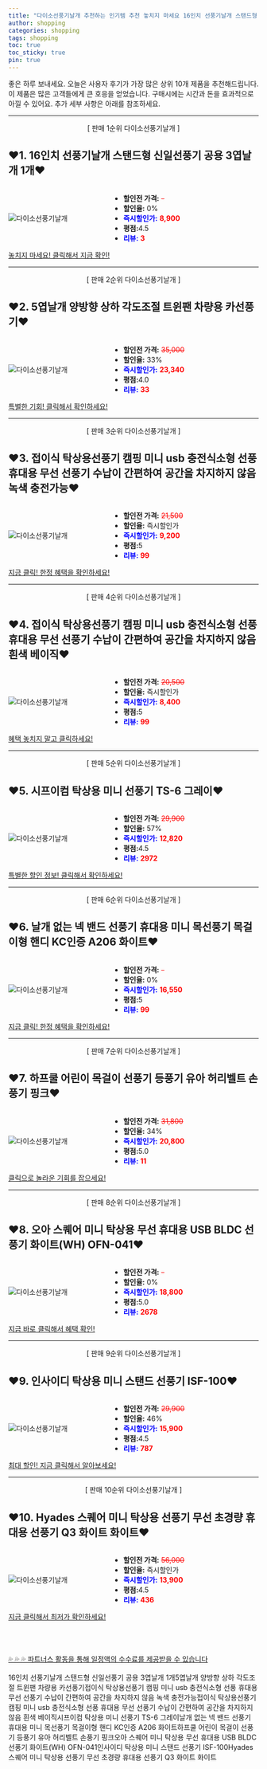 ```yaml
---
title: "다이소선풍기날개 추천하는 인기템 추천 놓치지 마세요 16인치 선풍기날개 스탠드형 신일선풍기 공용"
author: shopping
categories: shopping
tags: shopping
toc: true
toc_sticky: true
pin: true
---
```

좋은 하루 보내세요. 오늘은 사용자 후기가 가장 많은 상위 10개 제품을 추천해드립니다. 이 제품은 많은 고객들에게 큰 호응을 얻었습니다. 구매시에는 시간과 돈을 효과적으로 아낄 수 있어요. 추가 세부 사항은 아래를 참조하세요.

---
<p class="toplist" style="margin: 0 auto; display: block; width: fit-content;">[ 판매 1순위 다이소선풍기날개 ]</p>

<h2><strong>❤️1. 16인치 선풍기날개 스탠드형 신일선풍기 공용 3엽날개 1개❤️</strong></h2>

<div style="display: flex; align-items: center;">
    <div style="flex: 0.4;">
        <img src="https://thumbnail9.coupangcdn.com/thumbnails/remote/230x230ex/image/vendor_inventory/e269/43d7d328b59cf96defff9a434a515d5f733241fe907a64ecf0a9606886ce.jpg" alt="다이소선풍기날개" style="max-width: 100%;">
    </div>
    <div style="flex: 0.6; margin-left: 10px;">
        <ul>
            <li><strong>할인전 가격:</strong> <del style="color: red;">-</del></li>
            <li><strong>할인율:</strong> 0%</li>
            <li><span style='color:blue'><strong>즉시할인가:</strong></span> <span style='color:red'><strong>8,900</strong></span></li>
            <li><strong>평점:</strong>4.5</li>
            <li><span style='color:blue'><strong>리뷰:</strong></span> <span style='color:red'><strong>3</strong></span></li>
        </ul>
    </div>
</div>
<div class="center">
    <a href="https://William4Davisa.github.io?lptag=AF9450613&subid=githubio&pageKey=5883948909&traceid=V0-153&itemId=10327454655&vendorItemId=77609689644" class="myButton">
        놓치지 마세요! 클릭해서 지금 확인!
    </a>
</div>


---
<p class="toplist" style="margin: 0 auto; display: block; width: fit-content;">[ 판매 2순위 다이소선풍기날개 ]</p>

<h2><strong>❤️2. 5엽날개 양방향 상하 각도조절 트윈팬 차량용 카선풍기❤️</strong></h2>

<div style="display: flex; align-items: center;">
    <div style="flex: 0.4;">
        <img src="https://thumbnail8.coupangcdn.com/thumbnails/remote/230x230ex/image/vendor_inventory/1ba5/ff4c6db51c39390971f456803a8020de9229f664be4bd4c994fa6d7a524a.JPG" alt="다이소선풍기날개" style="max-width: 100%;">
    </div>
    <div style="flex: 0.6; margin-left: 10px;">
        <ul>
            <li><strong>할인전 가격:</strong> <del style="color: red;">35,000</del></li>
            <li><strong>할인율:</strong> 33%</li>
            <li><span style='color:blue'><strong>즉시할인가:</strong></span> <span style='color:red'><strong>23,340</strong></span></li>
            <li><strong>평점:</strong>4.0</li>
            <li><span style='color:blue'><strong>리뷰:</strong></span> <span style='color:red'><strong>33</strong></span></li>
        </ul>
    </div>
</div>
<div class="center">
    <a href="https://William4Davisa.github.io?lptag=AF9450613&subid=githubio&pageKey=6308363763&traceid=V0-153&itemId=13080289800&vendorItemId=81985886240" class="myButton">
        특별한 기회! 클릭해서 확인하세요!
    </a>
</div>


---
<p class="toplist" style="margin: 0 auto; display: block; width: fit-content;">[ 판매 3순위 다이소선풍기날개 ]</p>

<h2><strong>❤️3. 접이식 탁상용선풍기 캠핑 미니 usb 충전식소형 선풍 휴대용 무선 선풍기 수납이 간편하여 공간을 차지하지 않음 녹색 충전가능❤️</strong></h2>

<div style="display: flex; align-items: center;">
    <div style="flex: 0.4;">
        <img src="https://thumbnail9.coupangcdn.com/thumbnails/remote/230x230ex/image/vendor_inventory/638c/4ef8c8438b3e3292b0cb64c798eba5e4828c97fb0ba7fb8da39be16aa8aa.jpg" alt="다이소선풍기날개" style="max-width: 100%;">
    </div>
    <div style="flex: 0.6; margin-left: 10px;">
        <ul>
            <li><strong>할인전 가격:</strong> <del style="color: red;">21,500</del></li>
            <li><strong>할인율:</strong> 즉시할인가</li>
            <li><span style='color:blue'><strong>즉시할인가:</strong></span> <span style='color:red'><strong>9,200</strong></span></li>
            <li><strong>평점:</strong>5</li>
            <li><span style='color:blue'><strong>리뷰:</strong></span> <span style='color:red'><strong>99</strong></span></li>
        </ul>
    </div>
</div>
<div class="center">
    <a href="https://William4Davisa.github.io?lptag=AF9450613&subid=githubio&pageKey=8210019649&traceid=V0-153&itemId=23561470924&vendorItemId=90587449469" class="myButton">
        지금 클릭! 한정 혜택을 확인하세요!
    </a>
</div>


---
<p class="toplist" style="margin: 0 auto; display: block; width: fit-content;">[ 판매 4순위 다이소선풍기날개 ]</p>

<h2><strong>❤️4. 접이식 탁상용선풍기 캠핑 미니 usb 충전식소형 선풍 휴대용 무선 선풍기 수납이 간편하여 공간을 차지하지 않음 흰색 베이직❤️</strong></h2>

<div style="display: flex; align-items: center;">
    <div style="flex: 0.4;">
        <img src="https://thumbnail8.coupangcdn.com/thumbnails/remote/230x230ex/image/vendor_inventory/e3f0/480edd01143f551c4912b5157ab8e6892e76aa9902971db0d146d5163849.jpg" alt="다이소선풍기날개" style="max-width: 100%;">
    </div>
    <div style="flex: 0.6; margin-left: 10px;">
        <ul>
            <li><strong>할인전 가격:</strong> <del style="color: red;">20,500</del></li>
            <li><strong>할인율:</strong> 즉시할인가</li>
            <li><span style='color:blue'><strong>즉시할인가:</strong></span> <span style='color:red'><strong>8,400</strong></span></li>
            <li><strong>평점:</strong>5</li>
            <li><span style='color:blue'><strong>리뷰:</strong></span> <span style='color:red'><strong>99</strong></span></li>
        </ul>
    </div>
</div>
<div class="center">
    <a href="https://William4Davisa.github.io?lptag=AF9450613&subid=githubio&pageKey=8210019649&traceid=V0-153&itemId=23561470921&vendorItemId=90587449446" class="myButton">
        혜택 놓치지 말고 클릭하세요!
    </a>
</div>


---
<p class="toplist" style="margin: 0 auto; display: block; width: fit-content;">[ 판매 5순위 다이소선풍기날개 ]</p>

<h2><strong>❤️5. 시프이컴 탁상용 미니 선풍기 TS-6 그레이❤️</strong></h2>

<div style="display: flex; align-items: center;">
    <div style="flex: 0.4;">
        <img src="https://thumbnail9.coupangcdn.com/thumbnails/remote/230x230ex/image/retail/images/1603784114817915-e13ab6d1-7d31-4868-9220-b506496aa532.jpg" alt="다이소선풍기날개" style="max-width: 100%;">
    </div>
    <div style="flex: 0.6; margin-left: 10px;">
        <ul>
            <li><strong>할인전 가격:</strong> <del style="color: red;">29,900</del></li>
            <li><strong>할인율:</strong> 57%</li>
            <li><span style='color:blue'><strong>즉시할인가:</strong></span> <span style='color:red'><strong>12,820</strong></span></li>
            <li><strong>평점:</strong>4.5</li>
            <li><span style='color:blue'><strong>리뷰:</strong></span> <span style='color:red'><strong>2972</strong></span></li>
        </ul>
    </div>
</div>
<div class="center">
    <a href="https://William4Davisa.github.io?lptag=AF9450613&subid=githubio&pageKey=5258115366&traceid=V0-153&itemId=7464089321&vendorItemId=74754940666" class="myButton">
        특별한 할인 정보! 클릭해서 확인하세요!
    </a>
</div>


---
<p class="toplist" style="margin: 0 auto; display: block; width: fit-content;">[ 판매 6순위 다이소선풍기날개 ]</p>

<h2><strong>❤️6. 날개 없는 넥 밴드 선풍기 휴대용 미니 목선풍기 목걸이형 핸디 KC인증 A206 화이트❤️</strong></h2>

<div style="display: flex; align-items: center;">
    <div style="flex: 0.4;">
        <img src="https://thumbnail6.coupangcdn.com/thumbnails/remote/230x230ex/image/vendor_inventory/cd5a/947d6a293d34d97dd2294ead0221bef08aa18f9bc3190205d28539869d6f.JPG" alt="다이소선풍기날개" style="max-width: 100%;">
    </div>
    <div style="flex: 0.6; margin-left: 10px;">
        <ul>
            <li><strong>할인전 가격:</strong> <del style="color: red;">-</del></li>
            <li><strong>할인율:</strong> 0%</li>
            <li><span style='color:blue'><strong>즉시할인가:</strong></span> <span style='color:red'><strong>16,550</strong></span></li>
            <li><strong>평점:</strong>5</li>
            <li><span style='color:blue'><strong>리뷰:</strong></span> <span style='color:red'><strong>99</strong></span></li>
        </ul>
    </div>
</div>
<div class="center">
    <a href="https://William4Davisa.github.io?lptag=AF9450613&subid=githubio&pageKey=6468499027&traceid=V0-153&itemId=14109094956&vendorItemId=85567589119" class="myButton">
        지금 클릭! 한정 혜택을 확인하세요!
    </a>
</div>


---
<p class="toplist" style="margin: 0 auto; display: block; width: fit-content;">[ 판매 7순위 다이소선풍기날개 ]</p>

<h2><strong>❤️7. 하프쿨 어린이 목걸이 선풍기 등풍기 유아 허리벨트 손풍기 핑크❤️</strong></h2>

<div style="display: flex; align-items: center;">
    <div style="flex: 0.4;">
        <img src="https://thumbnail8.coupangcdn.com/thumbnails/remote/230x230ex/image/vendor_inventory/8bbb/d412019fe9437185aedaf4ded98246d6ef220c793ab307478b9ba62a139c.JPG" alt="다이소선풍기날개" style="max-width: 100%;">
    </div>
    <div style="flex: 0.6; margin-left: 10px;">
        <ul>
            <li><strong>할인전 가격:</strong> <del style="color: red;">31,800</del></li>
            <li><strong>할인율:</strong> 34%</li>
            <li><span style='color:blue'><strong>즉시할인가:</strong></span> <span style='color:red'><strong>20,800</strong></span></li>
            <li><strong>평점:</strong>5.0</li>
            <li><span style='color:blue'><strong>리뷰:</strong></span> <span style='color:red'><strong>11</strong></span></li>
        </ul>
    </div>
</div>
<div class="center">
    <a href="https://William4Davisa.github.io?lptag=AF9450613&subid=githubio&pageKey=8193181182&traceid=V0-153&itemId=23686690440&vendorItemId=90711859728" class="myButton">
        클릭으로 놀라운 기회를 잡으세요!
    </a>
</div>


---
<p class="toplist" style="margin: 0 auto; display: block; width: fit-content;">[ 판매 8순위 다이소선풍기날개 ]</p>

<h2><strong>❤️8. 오아 스퀘어 미니 탁상용 무선 휴대용 USB BLDC 선풍기 화이트(WH) OFN-041❤️</strong></h2>

<div style="display: flex; align-items: center;">
    <div style="flex: 0.4;">
        <img src="https://thumbnail8.coupangcdn.com/thumbnails/remote/230x230ex/image/retail/images/2022/03/18/14/8/7c8c3dfd-0070-4304-ae2d-5ab144cebf5f.jpg" alt="다이소선풍기날개" style="max-width: 100%;">
    </div>
    <div style="flex: 0.6; margin-left: 10px;">
        <ul>
            <li><strong>할인전 가격:</strong> <del style="color: red;">-</del></li>
            <li><strong>할인율:</strong> 0%</li>
            <li><span style='color:blue'><strong>즉시할인가:</strong></span> <span style='color:red'><strong>18,800</strong></span></li>
            <li><strong>평점:</strong>5.0</li>
            <li><span style='color:blue'><strong>리뷰:</strong></span> <span style='color:red'><strong>2678</strong></span></li>
        </ul>
    </div>
</div>
<div class="center">
    <a href="https://William4Davisa.github.io?lptag=AF9450613&subid=githubio&pageKey=6402983601&traceid=V0-153&itemId=13698125786&vendorItemId=80949599996" class="myButton">
        지금 바로 클릭해서 혜택 확인!
    </a>
</div>


---
<p class="toplist" style="margin: 0 auto; display: block; width: fit-content;">[ 판매 9순위 다이소선풍기날개 ]</p>

<h2><strong>❤️9. 인사이디 탁상용 미니 스탠드 선풍기 ISF-100❤️</strong></h2>

<div style="display: flex; align-items: center;">
    <div style="flex: 0.4;">
        <img src="https://thumbnail9.coupangcdn.com/thumbnails/remote/230x230ex/image/retail/images/1730757769808160-8e638df3-3f88-4f60-906a-279a67f25d0b.jpg" alt="다이소선풍기날개" style="max-width: 100%;">
    </div>
    <div style="flex: 0.6; margin-left: 10px;">
        <ul>
            <li><strong>할인전 가격:</strong> <del style="color: red;">29,900</del></li>
            <li><strong>할인율:</strong> 46%</li>
            <li><span style='color:blue'><strong>즉시할인가:</strong></span> <span style='color:red'><strong>15,900</strong></span></li>
            <li><strong>평점:</strong>4.5</li>
            <li><span style='color:blue'><strong>리뷰:</strong></span> <span style='color:red'><strong>787</strong></span></li>
        </ul>
    </div>
</div>
<div class="center">
    <a href="https://William4Davisa.github.io?lptag=AF9450613&subid=githubio&pageKey=7319494151&traceid=V0-153&itemId=18769919239&vendorItemId=86702642877" class="myButton">
        최대 할인! 지금 클릭해서 알아보세요!
    </a>
</div>


---
<p class="toplist" style="margin: 0 auto; display: block; width: fit-content;">[ 판매 10순위 다이소선풍기날개 ]</p>

<h2><strong>❤️10. Hyades 스퀘어 미니 탁상용 선풍기 무선 초경량 휴대용 선풍기 Q3 화이트 화이트❤️</strong></h2>

<div style="display: flex; align-items: center;">
    <div style="flex: 0.4;">
        <img src="https://thumbnail8.coupangcdn.com/thumbnails/remote/230x230ex/image/vendor_inventory/92ee/d7dbf600e65c7878aeb58716652007d566499e8c681867eaf28cdbd02685.jpg" alt="다이소선풍기날개" style="max-width: 100%;">
    </div>
    <div style="flex: 0.6; margin-left: 10px;">
        <ul>
            <li><strong>할인전 가격:</strong> <del style="color: red;">56,000</del></li>
            <li><strong>할인율:</strong> 즉시할인가</li>
            <li><span style='color:blue'><strong>즉시할인가:</strong></span> <span style='color:red'><strong>13,900</strong></span></li>
            <li><strong>평점:</strong>4.5</li>
            <li><span style='color:blue'><strong>리뷰:</strong></span> <span style='color:red'><strong>436</strong></span></li>
        </ul>
    </div>
</div>
<div class="center">
    <a href="https://William4Davisa.github.io?lptag=AF9450613&subid=githubio&pageKey=7386259941&traceid=V0-153&itemId=19087233443&vendorItemId=86213750549" class="myButton">
        지금 클릭해서 최저가 확인하세요!
    </a>
</div>

<br><br><br>[💦 💦 💦 파트너스 활동을 통해 일정액의 수수료를 제공받을 수 있습니다](https://link.coupang.com/a/bcpT2c)<br><br>16인치 선풍기날개 스탠드형 신일선풍기 공용 3엽날개 1개5엽날개 양방향 상하 각도조절 트윈팬 차량용 카선풍기접이식 탁상용선풍기 캠핑 미니 usb 충전식소형 선풍 휴대용 무선 선풍기 수납이 간편하여 공간을 차지하지 않음 녹색 충전가능접이식 탁상용선풍기 캠핑 미니 usb 충전식소형 선풍 휴대용 무선 선풍기 수납이 간편하여 공간을 차지하지 않음 흰색 베이직시프이컴 탁상용 미니 선풍기 TS-6 그레이날개 없는 넥 밴드 선풍기 휴대용 미니 목선풍기 목걸이형 핸디 KC인증 A206 화이트하프쿨 어린이 목걸이 선풍기 등풍기 유아 허리벨트 손풍기 핑크오아 스퀘어 미니 탁상용 무선 휴대용 USB BLDC 선풍기 화이트(WH) OFN-041인사이디 탁상용 미니 스탠드 선풍기 ISF-100Hyades 스퀘어 미니 탁상용 선풍기 무선 초경량 휴대용 선풍기 Q3 화이트 화이트